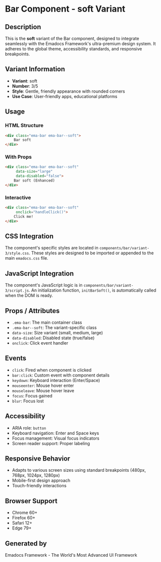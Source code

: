 # Bar Component - soft Variant

## Description
This is the **soft** variant of the Bar component, designed to integrate seamlessly with the Emadocs Framework's ultra-premium design system. It adheres to the global theme, accessibility standards, and responsive breakpoints.

## Variant Information
- **Variant**: soft
- **Number**: 3/5
- **Style**: Gentle, friendly appearance with rounded corners
- **Use Case**: User-friendly apps, educational platforms

## Usage

### HTML Structure
```html
<div class="ema-bar ema-bar--soft">
    Bar soft
</div>
```

### With Props
```html
<div class="ema-bar ema-bar--soft" 
     data-size="large" 
     data-disabled="false">
    Bar soft (Enhanced)
</div>
```

### Interactive
```html
<div class="ema-bar ema-bar--soft" 
     onclick="handleClick()">
    Click me!
</div>
```

## CSS Integration
The component's specific styles are located in `components/bar/variant-3/style.css`. These styles are designed to be imported or appended to the main `emadocs.css` file.

## JavaScript Integration
The component's JavaScript logic is in `components/bar/variant-3/script.js`. An initialization function, `initBarSoft()`, is automatically called when the DOM is ready.

## Props / Attributes
- `.ema-bar`: The main container class
- `.ema-bar--soft`: The variant-specific class
- `data-size`: Size variant (small, medium, large)
- `data-disabled`: Disabled state (true/false)
- `onclick`: Click event handler

## Events
- `click`: Fired when component is clicked
- `bar:click`: Custom event with component details
- `keydown`: Keyboard interaction (Enter/Space)
- `mouseenter`: Mouse hover enter
- `mouseleave`: Mouse hover leave
- `focus`: Focus gained
- `blur`: Focus lost

## Accessibility
- ARIA role: `button`
- Keyboard navigation: Enter and Space keys
- Focus management: Visual focus indicators
- Screen reader support: Proper labeling

## Responsive Behavior
- Adapts to various screen sizes using standard breakpoints (480px, 768px, 1024px, 1280px)
- Mobile-first design approach
- Touch-friendly interactions

## Browser Support
- Chrome 60+
- Firefox 60+
- Safari 12+
- Edge 79+

## Generated by
Emadocs Framework - The World's Most Advanced UI Framework
